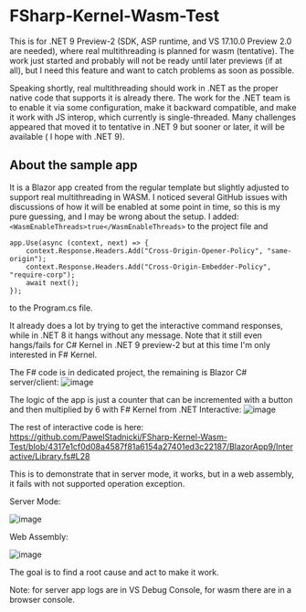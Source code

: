 # FSharp-Kernel-Wasm-Test

This is for .NET 9 Preview-2 (SDK, ASP runtime, and VS 17.10.0 Preview 2.0 are needed), where real multithreading is planned for wasm (tentative).
The work just started and probably will not be ready until later previews (if at all), but I need this feature and want to catch problems as soon as possible.

Speaking shortly, real multithreading should work in .NET as the proper native code that supports it is already there. The work for the .NET team is to enable it via some configuration, make it backward compatible, and make it work with JS interop, which currently is single-threaded. Many challenges appeared that moved it to tentative in .NET 9 but sooner or later, it will be available ( I hope with .NET 9). 

## About the sample app

It is a Blazor app created from the regular template but slightly adjusted to support real multithreading in WASM.
I noticed several GitHub issues with discussions of how it will be enabled at some point in time, so this is my pure guessing, and I may be wrong about the setup.
I added:
```<WasmEnableThreads>true</WasmEnableThreads>```
to the project file and

```
app.Use(async (context, next) => {
    context.Response.Headers.Add("Cross-Origin-Opener-Policy", "same-origin");
    context.Response.Headers.Add("Cross-Origin-Embedder-Policy", "require-corp");
    await next();
});
```
to the Program.cs file.

It already does a lot by trying to get the interactive command responses, while in .NET 8 it hangs without any message.
Note that it still even hangs/fails for C# Kernel in .NET 9 preview-2 but at this time I'm only interested in F# Kernel.

The F# code is in dedicated project, the remaining is Blazor C# server/client:
![image](https://github.com/PawelStadnicki/FSharp-Kernel-Wasm-Test/assets/56049414/140803e8-4acb-4330-95de-4ee634682307)


The logic of the app is just a counter that can be incremented with a button and then multiplied by 6 with F# Kernel from .NET Interactive:
![image](https://github.com/PawelStadnicki/FSharp-Kernel-Wasm-Test/assets/56049414/7488ae48-6639-4ec1-84c2-53bc79463c6c)

The rest of interactive code is here: https://github.com/PawelStadnicki/FSharp-Kernel-Wasm-Test/blob/4317e1cf0d08a4587f81a6154a27401ed3c22187/BlazorApp9/Interactive/Library.fs#L28

This is to demonstrate that in server mode, it works, but in a web assembly, it fails with not supported operation exception.

Server Mode:

![image](https://github.com/PawelStadnicki/FSharp-Kernel-Wasm-Test/assets/56049414/686ada19-6773-41fb-836e-2f69575f1ede)

Web Assembly:

![image](https://github.com/PawelStadnicki/FSharp-Kernel-Wasm-Test/assets/56049414/e072f9aa-7468-4eb0-aaef-e3321e7d1295)


The goal is to find a root cause and act to make it work.

Note: for server app logs are in VS Debug Console, for wasm there are in a browser console.


